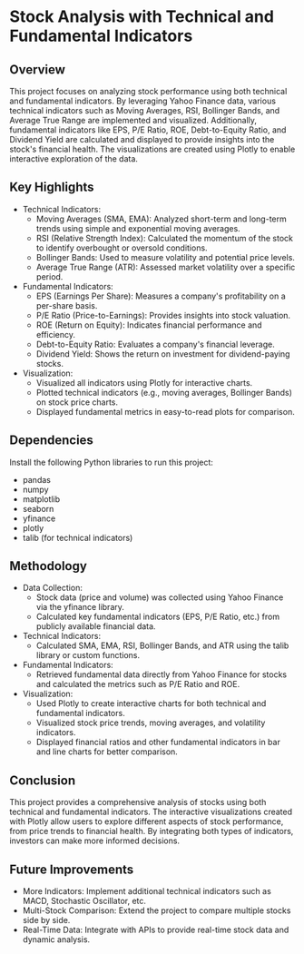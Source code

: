 
# Stock Analysis with Technical and Fundamental Indicators


## Overview
This project focuses on analyzing stock performance using both technical and fundamental indicators. By leveraging Yahoo Finance data, various technical indicators such as Moving Averages, RSI, Bollinger Bands, and Average True Range are implemented and visualized. Additionally, fundamental indicators like EPS, P/E Ratio, ROE, Debt-to-Equity Ratio, and Dividend Yield are calculated and displayed to provide insights into the stock's financial health. The visualizations are created using Plotly to enable interactive exploration of the data.

## Key Highlights
- Technical Indicators:
  - Moving Averages (SMA, EMA): Analyzed short-term and long-term trends using simple and exponential moving averages.
  - RSI (Relative Strength Index): Calculated the momentum of the stock to identify overbought or oversold conditions.
  - Bollinger Bands: Used to measure volatility and potential price levels.
  - Average True Range (ATR): Assessed market volatility over a specific period.
- Fundamental Indicators:
  - EPS (Earnings Per Share): Measures a company's profitability on a per-share basis.
  - P/E Ratio (Price-to-Earnings): Provides insights into stock valuation.
  - ROE (Return on Equity): Indicates financial performance and efficiency.
  - Debt-to-Equity Ratio: Evaluates a company's financial leverage.
  - Dividend Yield: Shows the return on investment for dividend-paying stocks.
- Visualization:
  - Visualized all indicators using Plotly for interactive charts.
  - Plotted technical indicators (e.g., moving averages, Bollinger Bands) on stock price charts.
  - Displayed fundamental metrics in easy-to-read plots for comparison.

##  Dependencies
Install the following Python libraries to run this project:

- pandas
- numpy
- matplotlib
- seaborn
- yfinance
- plotly
- talib (for technical indicators)
## Methodology
- Data Collection:
  - Stock data (price and volume) was collected using Yahoo Finance via the yfinance library.
  - Calculated key fundamental indicators (EPS, P/E Ratio, etc.) from publicly available financial data.
- Technical Indicators:
  - Calculated SMA, EMA, RSI, Bollinger Bands, and ATR using the talib library or custom functions.
- Fundamental Indicators:
  - Retrieved fundamental data directly from Yahoo Finance for stocks and calculated the metrics such as P/E Ratio and ROE.
- Visualization:
  - Used Plotly to create interactive charts for both technical and fundamental indicators.
  - Visualized stock price trends, moving averages, and volatility indicators.
  - Displayed financial ratios and other fundamental indicators in bar and line charts for better comparison.

## Conclusion
This project provides a comprehensive analysis of stocks using both technical and fundamental indicators. The interactive visualizations created with Plotly allow users to explore different aspects of stock performance, from price trends to financial health. By integrating both types of indicators, investors can make more informed decisions.
## Future Improvements

- More Indicators: Implement additional technical indicators such as MACD, Stochastic Oscillator, etc.
- Multi-Stock Comparison: Extend the project to compare multiple stocks side by side.
- Real-Time Data: Integrate with APIs to provide real-time stock data and dynamic analysis.

